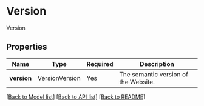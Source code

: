 # Version

Version

## Properties
| Name | Type | Required | Description |
| ------------ | ------------- | ------------- | ------------- |
**version** | VersionVersion | Yes | The semantic version of the Website. |


[[Back to Model list]](../../../README.md#models-v2-link) [[Back to API list]](../../../README.md#apis-v2-link) [[Back to README]](../../../README.md)
